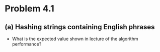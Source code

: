 # Problem 4.1

## (a) Hashing strings containing English phrases
- What is the expected value shown in lecture of the algorithm performance?
